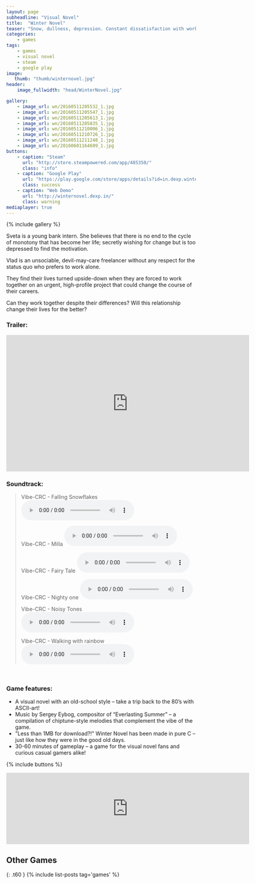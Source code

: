 ```yaml
---
layout: page
subheadline: "Visual Novel"
title:  "Winter Novel"
teaser: "Snow, dullness, depression. Constant dissatisfaction with work and superiors and feeling like there is no escape. Is this what life will always be? Perhaps… but I can always hope for change to be just around the corner!…"
categories:
    - games
tags:
    - games
    - visual novel
    - steam
    - google play
image:
   thumb: "thumb/winternovel.jpg"
header:
    image_fullwidth: "head/WinterNovel.jpg"

gallery:
    - image_url: wn/20160511205532_1.jpg
    - image_url: wn/20160511205547_1.jpg
    - image_url: wn/20160511205613_1.jpg
    - image_url: wn/20160511205835_1.jpg
    - image_url: wn/20160511210006_1.jpg
    - image_url: wn/20160511210726_1.jpg
    - image_url: wn/20160511211248_1.jpg
    - image_url: wn/20160601164609_1.jpg
buttons:
    - caption: "Steam"
      url: "http://store.steampowered.com/app/485350/"
      class: "info"
    - caption: "Google Play"
      url: "https://play.google.com/store/apps/details?id=in.dexp.winternovel_demo"
      class: success
    - caption: "Web Demo"
      url: "http://winternovel.dexp.in/"
      class: warning
mediaplayer: true
---
```


{% include gallery %}

Sveta is a young bank intern. She believes that there is no end to the cycle of monotony that has become her life; secretly wishing for change but is too depressed to find the motivation.

Vlad is an unsociable, devil-may-care freelancer without any respect for the status quo who prefers to work alone.

They find their lives turned upside-down when they are forced to work together on an urgent, high-profile project that could change the course of their careers.

Can they work together despite their differences? Will this relationship change their lives for the better?


### Trailer:

<iframe width="646" height="363" src="https://www.youtube.com/embed/RIe9wl6gVyM" frameborder="0" allowfullscreen></iframe>

### Soundtrack:

<blockquote>
Vibe-CRC - Falling Snowflakes
<audio src="{{ site.url }}/music/wn/FallingSnowflakes.mp3" type="audio/mp3" controls="controls"></audio>

Vibe-CRC - Milla
<audio src="{{ site.url }}/music/wn/Milla.mp3" type="audio/mp3" controls="controls"></audio>

Vibe-CRC - Fairy Tale
<audio src="{{ site.url }}/music/wn/FairyTale.mp3" type="audio/mp3" controls="controls"></audio>

Vibe-CRC - Nighty one
<audio src="{{ site.url }}/music/wn/NightyOne.mp3" type="audio/mp3" controls="controls"></audio>

Vibe-CRC - Noisy Tones
<audio src="{{ site.url }}/music/wn/NoisyTones.mp3" type="audio/mp3" controls="controls"></audio>

Vibe-CRC - Walking with rainbow
<audio src="{{ site.url }}/music/wn/WalkingWithRainbow.mp3" type="audio/mp3" controls="controls"></audio>
</blockquote>

&nbsp;

### Game features:

- A visual novel with an old-school style – take a trip back to the 80’s with ASCII-art!
- Music by Sergey Eybog, compositor of “Everlasting Summer” – a compilation of chiptune-style melodies that complement the vibe of the game.
- ”Less than 1MB for download?!” Winter Novel has been made in pure C – just like how they were in the good old days.
- 30-60 minutes of gameplay – a game for the visual novel fans and curious casual gamers alike!

{% include buttons %}

<iframe src="http://store.steampowered.com/widget/485350/" frameborder="0" width="646" height="190"></iframe>

## Other Games
{: .t60 }
{% include list-posts tag='games' %}
